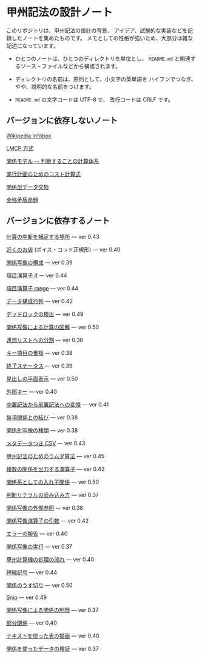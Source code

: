# 甲州記法の設計ノート



このリポジトリは、甲州記法の設計の背景、
アイデア、試験的な実装などを記録したノートを集めたものです。
メモとしての性格が強いため、大部分は雑な記述になっています。

 - ひとつのノートは、ひとつのディレクトリを単位とし、
   `README.md` と関連するソース・ファイルなどから構成されます。

 - ディレクトリの名前は、原則として、小文字の英単語を
   ハイフンでつなぎ、やや、説明的な名前をつけます。

 - `README.md` の文字コードは UTF-8 で、
   改行コードは CRLF です。



バージョンに依存しないノート
------------------------------------------------------------------

[Wikipedia Infobox][infobox]

[LMCP 方式][lmcp-method]

[関係モデル -- 判断することの計算体系][prezi-relational-model]

[実行計画のためのコスト計算式][rdbms-cost-formula]

[関係型データ交換][rdi]

[全称矛盾命題][universal-contradiction]



バージョンに依存するノート
------------------------------------------------------------------

[計算の中断を補足する場所][abortable-points] — ver 0.43

[近くのお店][boyce-codd-normal-form] (ボイス・コッド正規形) — ver 0.40

[関係写像の構成][construct-relmap] — ver 0.39

[項目演算子 if][cop-if] — ver 0.44

[項目演算子 range][cop-range] — ver 0.44

[データ構成行列][data-component-matrix] — ver 0.42

[デッドロックの検出][deadlock-detection] — ver 0.49

[関係写像による計算の図解][diagram-of-relmap-calculation] — ver 0.50

[連想リストへの分割][divide-into-assoc] — ver 0.38

[キー項目の重複][duplicate-keys] — ver 0.38

[終了ステータス][exit-status] — ver 0.39

[見出しの平面表示][explain-heading] — ver 0.50

[外部キー][foreign-key] — ver 0.40

[中置記法から前置記法への変換][infix-notation] — ver 0.41

[無項関係との結び][join-with-reldum] — ver 0.38

[関係化写像の種類][kind-of-relfiers] — ver 0.38

[メタデータつき CSV][koshu-xsv] — ver 0.43

[甲州記法のためのラムダ算法][lambda-calculus] — ver 0.45

[複数の関係を出力する演算子][multiple-output] — ver 0.43

[関係系としての入れ子関係][nested-relations-as-relational-system] — ver 0.50

[判断リテラルの読み込み方][read-judge-literals] — ver 0.37

[関係写像の外部参照][relmap-in-outer-section] — ver 0.38

[関係写像演算子の引数][relmap-operand] — ver 0.42

[エラーの報告][report-error] — ver 0.40

[関係写像の実行][run-relmap-using-relation-directly] — ver 0.37

[甲州計算機の処理の流れ][section-level-process] — ver 0.40

[短縮記号][short-signs] — ver 0.44

[関係のうす切り][slices-of-relation] — ver 0.50

[Snip][snip] — ver 0.49

[関係写像による関係の制限][some-and-none] — ver 0.37

[部分関係][subrelation] — ver 0.40

[テキストを使った表の描画][text-table] — ver 0.40

[関係を使ったデータの検証][validation-using-relation] — ver 0.37



[lmcp-method]:                            note/lmcp-method
[prezi-relational-model]:                 note/prezi-relational-model
[rdbms-cost-formula]:                     note/rdbms-cost-formula
[rdi]:                                    note/rdi
[universal-contradiction]:                note/universal-contradiction

[abortable-points]:                       note/abortable-points
[boyce-codd-normal-form]:                 note/boyce-codd-normal-form
[construct-relmap]:                       note/construct-relmap
[cop-if]:                                 note/cop-if
[cop-range]:                              note/cop-range
[data-component-matrix]:                  note/data-component-matrix
[deadlock-detection]:                     note/deadlock-detection
[diagram-of-relmap-calculation]:          note/diagram-of-relmap-calculation
[divide-into-assoc]:                      note/divide-into-assoc
[duplicate-keys]:                         note/duplicate-keys
[exit-status]:                            note/exit-status
[explain-heading]:                        note/explain-heading
[foreign-key]:                            note/foreign-key
[infix-notation]:                         note/infix-notation
[infobox]:                                note/infobox
[join-with-reldum]:                       note/join-with-reldum
[kind-of-relfiers]:                       note/kind-of-relfiers
[koshu-xsv]:                              note/koshu-xsv
[lambda-calculus]:                        note/lambda-calculus
[nested-relations-as-relational-system]:  note/nested-relations-as-relational-system
[multiple-output]:                        note/multiple-output
[read-judge-literals]:                    note/read-judge-literals
[relmap-in-outer-section]:                note/relmap-in-outer-section
[relmap-operand]:                         note/relmap-operand
[report-error]:                           note/report-error
[run-relmap-using-relation-directly]:     note/run-relmap-using-relation-directly
[section-level-process]:                  note/section-level-process
[short-signs]:                            note/short-signs
[slices-of-relation]:                     note/slices-of-relation
[snip]:                                   note/snip
[some-and-none]:                          note/some-and-none
[subrelation]:                            note/subrelation
[text-table]:                             note/text-table
[validation-using-relation]:              note/validation-using-relation

